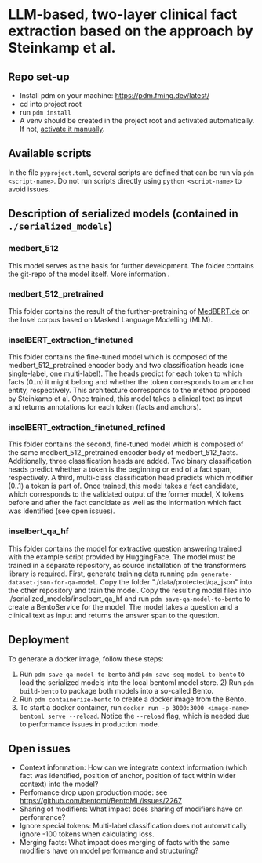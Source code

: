 # LLM-based, two-layer clinical fact extraction based on the approach by Steinkamp et al.

## Repo set-up

- Install pdm on your machine: https://pdm.fming.dev/latest/
- cd into project root
- run `pdm install`
- A venv should be created in the project root and activated automatically. If not, [activate it manually](https://pdm-project.org/latest/usage/venv/#activate-a-virtualenv).

## Available scripts

In the file `pyproject.toml`, several scripts are defined that can be run via `pdm <script-name>`. Do not run scripts directly using `python <script-name>` to avoid issues.

## Description of serialized models (contained in `./serialized_models`)

### medbert_512

This model serves as the basis for further development. The folder contains the git-repo of the model itself. More information .

### medbert_512_pretrained

This folder contains the result of the further-pretraining of [MedBERT.de](https://huggingface.co/GerMedBERT/medbert-512) on the Insel corpus based on Masked Language Modelling (MLM).

### inselBERT_extraction_finetuned

This folder contains the fine-tuned model which is composed of the medbert_512_pretrained encoder body and two classification heads (one single-label, one multi-label). The heads predict for each token to which facts (0..n) it might belong and whether the token corresponds to an anchor entity, respectively. This architecture corresponds to the method proposed by Steinkamp et al. Once trained, this model takes a clinical text as input and returns annotations for each token (facts and anchors).

### inselBERT_extraction_finetuned_refined

This folder contains the second, fine-tuned model which is composed of the same medbert_512_pretrained encoder body of medbert_512_facts. Additionally, three classification heads are added. Two binary classification heads predict whether a token is the beginning or end of a fact span, respectively. A third, multi-class classification head predicts which modifier (0..1) a token is part of. Once trained, this model takes a fact candidate, which corresponds to the validated output of the former model, X tokens before and after the fact candidate as well as the information which fact was identified (see open issues).

### inselbert_qa_hf

This folder contains the model for extractive question answering trained with the example script provided by HuggingFace.
The model must be trained in a separate repository, as source installation of the transformers library is required. 
First, generate training data running `pdm generate-dataset-json-for-qa-model`. Copy the folder "./data/protected/qa_json" into the other repository and train the model. 
Copy the resulting model files into ./serialized_models/inselbert_qa_hf and run `pdm save-qa-model-to-bento` to create a BentoService for the model.
The model takes a question and a clinical text as input and returns the answer span to the question.

## Deployment

To generate a docker image, follow these steps: 
1) Run `pdm save-qa-model-to-bento` and `pdm save-seq-model-to-bento` to load the serialized models into the local bentoml model store.
   2) Run `pdm build-bento` to package both models into a so-called Bento.
3) Run `pdm containerize-bento` to create a docker image from the Bento.
4) To start a docker container, run `docker run -p 3000:3000 <image-name> bentoml serve --reload`. Notice the `--reload` flag, which is needed due to performance issues in production mode.

## Open issues

- Context information: How can we integrate context information (which fact was identified, position of anchor, position of fact within wider context) into the model?
- Perfomance drop upon production mode: see https://github.com/bentoml/BentoML/issues/2267
- Sharing of modifiers: What impact does sharing of modifiers have on performance?
- Ignore special tokens: Multi-label classification does not automatically ignore -100 tokens when calculating loss. 
- Merging facts: What impact does merging of facts with the same modifiers have on model performance and structuring? 
